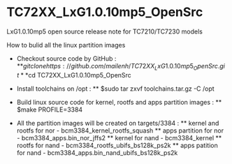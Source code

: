 # TC72XX_LxG1.0.10mp5_OpenSrc
LxG1.0.10mp5 open source release note for TC7210/TC7230 models

How to bulid all the linux partition images

* Checkout source code by GitHub :
**$git clone https://github.com/mailenh/TC72XX_LxG1.0.10mp5_OpenSrc.git
**$cd TC72XX_LxG1.0.10mp5_OpenSrc

* Install toolchains on /opt :
** $sudo tar zxvf toolchains.tar.gz -C /opt

* Build linux source code for kernel, rootfs and apps partition images :
** $make PROFILE=3384
	
* All the partition images will be created on targets/3384 :
** kernel and rootfs for nor - bcm3384_kernel_rootfs_squash
** apps partition for nor    - bcm3384_apps.bin_nor_jffs2
** kernel for nand           - bcm3384_kernel
** rootfs for nand           - bcm3384_rootfs_ubifs_bs128k_ps2k
** apps patition for nand    - bcm3384_apps.bin_nand_ubifs_bs128k_ps2k
